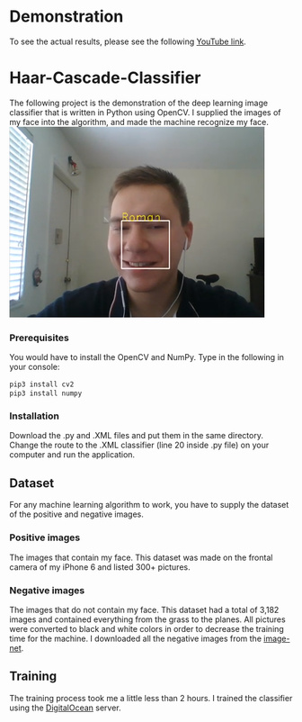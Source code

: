 # Demonstration
To see the actual results, please see the following [YouTube link](https://www.youtube.com/watch?v=-lNZPx-Hu2g). 
# Haar-Cascade-Classifier
The following project is the demonstration of the deep learning image classifier that is written in Python using OpenCV. 
I supplied the images of my face into the algorithm, and made the machine recognize my face.
![Screenshot](https://github.com/Mukosieiev/Haar-Cascade-Classifier/blob/master/myFace.PNG)
### Prerequisites
You would have to install the OpenCV and NumPy. Type in the following in your console:
```
pip3 install cv2
pip3 install numpy
```
### Installation
Download the .py and .XML files and put them in the same directory. Change the route to the .XML classifier (line 20 inside .py file) on your computer and run the application.
## Dataset
For any machine learning algorithm to work, you have to supply the dataset of the positive and negative images. 
### Positive images 
The images that contain my face. This dataset was made on the frontal camera of my iPhone 6 and listed 300+ pictures.
### Negative images 
The images that do not contain my face. 
This dataset had a total of 3,182 images and contained everything from the grass to the planes. 
All pictures were converted to black and white colors in order to decrease the training time for the machine. 
I downloaded all the negative images from the [image-net](http://www.image-net.org/).
## Training
The training process took me a little less than 2 hours. I trained the classifier using the [DigitalOcean](https://www.digitalocean.com/) server.


